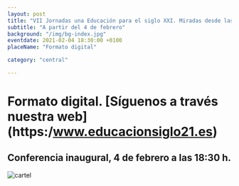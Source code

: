 ```yaml
---
layout: post
title: "VII Jornadas una Educación para el siglo XXI. Miradas desde las Ciencias y la Artes"
subtitle: "A partir del 4 de febrero"
background: "/img/bg-index.jpg"
eventdate: 2021-02-04 18:30:00 +0100
placeName: "Formato digital"

category: "central"

--- 
```

# Formato digital. [Síguenos a través nuestra web] (https:/www.educacionsiglo21.es) 
## Conferencia inaugural, 4 de febrero a las 18:30 h.   
![cartel](/img/posts/1campañapub.png)
